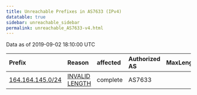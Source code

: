 ```yaml
---
title: Unreachable Prefixes in AS7633 (IPv4)
datatable: true
sidebar: unreachable_sidebar
permalink: unreachable_AS7633-v4.html
---
```


Data as of 2019-09-02 18:10:00 UTC


<div class="datatable-begin"></div>

| Prefix                                                     | Reason                                                                                                    | affected   | Authorized AS   |   MaxLength | Anchor                                       |   unreachable /24s |
|:-----------------------------------------------------------|:----------------------------------------------------------------------------------------------------------|:-----------|:----------------|------------:|:---------------------------------------------|-------------------:|
| [164.164.145.0/24](https://stat.ripe.net/164.164.145.0/24) | [INVALID LENGTH](https://rpki-validator.ripe.net/announcement-preview?asn=AS7633&prefix=164.164.145.0/24) | complete   | AS7633          |          16 | [APNIC](unreachable_APNIC_RPKI_Root-v4.html) |                  1 |

<div class="datatable-end"></div>
